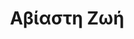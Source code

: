 ---
layout: slides
title: Αβίαστη Ζωή
caption: Συνδέοντας Περιβάλλοντα με Έξυπνη Τεχνολογία
image_url: /images/iqair_app.png
slides:
  - iqair_app
  - iqair_monitor
---